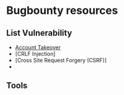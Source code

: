 # Bugbounty resources
## List Vulnerability
- [Account Takeover](https://github.com/Arrhenius09/Bugbounty_resources/blob/main/Account%20Takeover.md)
- [CRLF Injection]
- [Cross Site Request Forgery (CSRF)]
- 

## Tools

